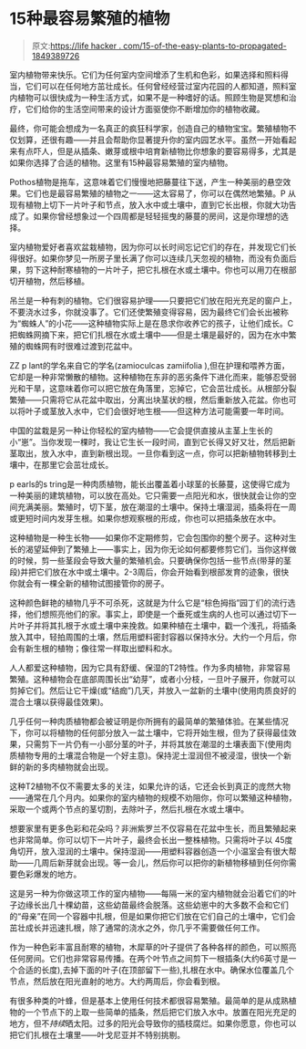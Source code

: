 # 15种最容易繁殖的植物

> 原文:[https://life hacker . com/15-of-the-easy-plants-to-propagated-1849389726](https://lifehacker.com/15-of-the-easiest-plants-to-propagate-1849389726)

室内植物带来快乐。它们为任何室内空间增添了生机和色彩，如果选择和照料得当，它们可以在任何地方茁壮成长。任何曾经经营过室内花园的人都知道，照料室内植物可以很快成为一种生活方式，如果不是一种嗜好的话。照顾生物是冥想和治疗，它们给你的生活空间带来的设计方面驱使你不断增加你的植物收藏。

最终，你可能会想成为一名真正的疯狂科学家，创造自己的植物宝宝。繁殖植物不仅划算，还很有趣——并且会帮助你显著提升你的室内园艺水平。虽然一开始看起来有点吓人，但是从插条、嫩芽或根中培育新植物比你想象的要容易得多，尤其是如果你选择了合适的植物。这里有15种最容易繁殖的室内植物。

Pothos植物是拖车，这意味着它们慢慢地把藤蔓往下送，产生一种美丽的悬空效果。它们也是最容易繁殖的植物之一——这太容易了，你可以在偶然地繁殖。P 从现有植物上切下一片叶子和节点，放入水中或土壤中，直到它长出根，你就大功告成了。如果你曾经想象过一个四周都是轻轻摇曳的藤蔓的房间，这是你理想的选择。

室内植物爱好者喜欢盆栽植物，因为你可以长时间忘记它们的存在，并发现它们长得很好。如果你梦见一所房子里长满了你可以连续几天忽视的植物，而没有负面后果，剪下这种耐寒植物的一片叶子，把它扎根在水或土壤中。你也可以用刀在根部切开植物，然后移植。

吊兰是一种有刺的植物。它们很容易护理——只要把它们放在阳光充足的窗户上，不要浇水过多，你就没事了。它们还使繁殖变得容易，因为最终它们会长出被称为“蜘蛛人”的小花——这种植物实际上是在恳求你收养它的孩子，让他们成长。C 把蜘蛛网摘下来，把它们扎根在水或土壤中——但是土壤是最好的，因为在水中繁殖的蜘蛛网有时很难过渡到花盆中。

ZZ p lant的学名来自它的学名(zamioculcas zamiifolia ),但在护理和喂养方面，它却是一种非常懒散的植物。这种植物在东非的恶劣条件下进化而来，能够忍受弱光和干旱，这意味着你可以把它放在角落里，忘掉它，它会茁壮成长。从根部分裂繁殖——只需将它从花盆中取出，分离出块茎状的根，然后重新放入花盆。你也可以将叶子或茎放入水中，它们会很好地生根——但这种方法可能需要一年时间。

中国的盆栽是另一种让你轻松的室内植物——它会提供直接从主茎上生长的小“崽”。当你发现一棵时，我让它生长一段时间，直到它长得又好又壮，然后把新茎取出，放入水中，直到新根出现。一旦你看到这一点，你可以把新植物转移到土壤中，在那里它会茁壮成长。

p earls的s tring是一种肉质植物，能长出覆盖着小球茎的长藤蔓，这使得它成为一种美丽的建筑植物，可以放在高处。它只需要一点阳光和水，很快就会让你的空间充满美丽。繁殖时，切下茎，放在潮湿的土壤中。保持土壤湿润，插条将在一周或更短时间内发芽生根。如果你想观察根的形成，你也可以把插条放在水中。

这种植物是一种生长物——如果你不定期修剪，它会包围你的整个房子。这种对生长的渴望延伸到了繁殖上——事实上，因为你无论如何都要修剪它们，当你这样做的时候，剪一些茎段会导致大量的繁殖机会。只要确保你包括一些节点(带芽的茎段)并把它们放在水中或土壤中。2-3周后，你会开始看到根部发育的迹象，很快你就会有一棵全新的植物试图接管你的房子。

这种颜色鲜艳的植物几乎不可杀死，这就是为什么它是“棕色拇指”园丁们的流行选择，他们想照亮他们的家。事实上，即使是一个垂死或生病的人也可以通过切下一片叶子并将其扎根于水或土壤中来挽救。如果种植在土壤中，戳一个浅孔，将插条放入其中，轻拍周围的土壤，然后用塑料密封容器以保持水分。大约一个月后，你会有新生根的植物；像往常一样取出塑料和水。

人人都爱这种植物，因为它具有舒缓、保湿的T2特性。作为多肉植物，非常容易繁殖。这种植物会在底部周围长出“幼芽”，或者小分枝，一旦叶子展开，你就可以剪掉它们。然后让它干燥(或“结痂”)几天，并放入一盆新的土壤中(使用肉质良好的混合土壤以获得最佳效果)。

几乎任何一种肉质植物都会被证明是你所拥有的最简单的繁殖体验。在某些情况下，你可以将植物的任何部分放入一盆土壤中，它将开始生根，但为了获得最佳效果，只需剪下一片仍有一小部分茎的叶子，并将其放在潮湿的土壤表面下(使用肉质植物专用的土壤混合物是一个好主意)。保持泥土湿润但不被浸湿，很快一个新鲜的新的多肉植物就会出现。

这种T2植物不仅不需要太多的关注，如果允许的话，它还会长到真正的庞然大物——通常在几个月内。如果你的室内植物的规模不劝阻你，你可以繁殖这种植物，采取一个或两个节点的茎切割，去除叶子，然后扎根在水或土壤中。

想要家里有更多色彩和花朵吗？非洲紫罗兰不仅容易在花盆中生长，而且繁殖起来也非常简单。你可以切下一片叶子，最终会长出一整株植物。只需将叶子以 45度角切开，放入湿润的土壤中。保持湿润——用塑料容器创造一个小温室会有很大帮助——几周后新芽就会出现。等一会儿，然后你可以把你的新植物移植到任何你需要色彩爆发的地方。

这是另一种为你做这项工作的室内植物——每隔一米的室内植物就会沿着它们的叶子边缘长出几十棵幼苗，这些幼苗最终会脱落。这些幼崽中的大多数不会和它们的“母亲”在同一个容器中扎根，但是如果你把它们放在它们自己的土壤中，它们会茁壮成长并迅速扎根，除了通常的浇水之外，你几乎不需要做任何工作。

作为一种色彩丰富且耐寒的植物，木犀草的叶子提供了各种各样的颜色，可以照亮任何房间。它们也非常容易传播。在两个叶节点之间剪下一根插条(大约6英寸是一个合适的长度),去掉下面的叶子(在顶部留下一些),扎根在水中。确保水位覆盖几个节点，然后放在阳光直射的地方。大约两周后，你会看到根。

有很多种类的叶蜂，但是基本上使用任何技术都很容易繁殖。最简单的是从成熟植物的一个节点下的上取一些简单的插条，然后把它们放入水中。放置在阳光充足的地方，但不*持续*晒太阳。过多的阳光会导致你的插枝腐烂。如果你愿意，你也可以把它们扎根在土壤里——叶戈尼亚并不特别挑剔。